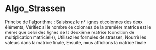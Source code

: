 # Algo_Strassen
Principe de l'algorithme :
Saisissez le n° lignes et colonnes des deux éléments,
Vérifiez si le nombre de colonnes de la première matrice est le même que celui des lignes de la deuxième matrice (condition de multiplication matricielle),
Utilisez les formules de strassen,
Nourrir les valeurs dans la matrice finale,
Ensuite, nous affichons la matrice finale

